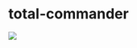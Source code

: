 # total-commander

<img src="https://github.com/prodan7799/total-commander/blob/master/screenshots/explorer.PNG"/>
